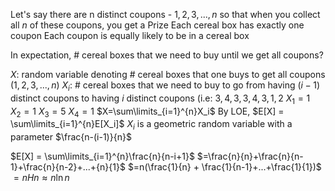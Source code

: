 Let's say there are n distinct coupons -
$1,2,3,...,n$
so that when you collect all $n$ of these coupons, you get a Prize
Each cereal box has exactly one coupon
Each coupon is equally likely to be in a cereal box

In expectation, # cereal boxes that we need to buy until we get all coupons?

$X$: random variable denoting # cereal boxes that one buys to get all coupons ($1,2,3,...,n$)
$X_i$: # cereal boxes that we need to buy to go from having $(i-1)$ distinct coupons to having $i$ distinct coupons
(i.e:
$3,4,3,3,4,3,1,2$
$X_1=1$
$X_{2}=1$
$X_{3}=5$
$X_{4}=1$
$X=\sum\limits_{i=1}^{n}X_i$
By LOE,
$E[X] = \sum\limits_{i=1}^{n}E[X_i]$
$X_i$ is a geometric random variable with a parameter $\frac{n-(i-1)}{n}$

$E[X] = \sum\limits_{i=1}^{n}\frac{n}{n-i+1}$
$=\frac{n}{n}+\frac{n}{n-1}+\frac{n}{n-2}+...+{n}{1}$
$=n(\frac{1}{n} + \frac{1}{n-1}+...+\frac{1}{1})$
$=nHn \approx n\ln{n}$

